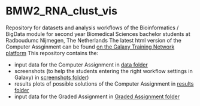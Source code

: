 # BMW2_RNA_clust_vis
Repository for datasets and analysis workflows of the Bioinformatics / BigData module for second year Biomedical Sciences bachelor students at Radboudumc Nijmegen, The Netherlands
The latest html version of the Computer Assginment can be found [on the Galaxy Training Network platform](https://training.galaxyproject.org//topics/transcriptomics/tutorials/rna-seq-analysis-clustering-viz/tutorial.html)
This repository contains the: 
- input data for the Computer Assignment in [data folder](https://github.com/pacthoen/BMW2_RNA_clust_vis/blob/main/data/)
- screenshots (to help the students entering the right workflow settings in Galaxy) in [screenshots folder](https://github.com/pacthoen/BMW2_RNA_clust_vis/blob/main/screenshots/))
- results plots of possible solutions of the Computer Assignment in [results folder](https://github.com/pacthoen/BMW2_RNA_clust_vis/blob/main/results/)
- input data for the Graded Assignment in [Graded Assignment folder](https://github.com/pacthoen/BMW2_RNA_clust_vis/blob/main/Graded_Assignment/)

